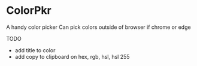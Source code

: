 
# ColorPkr

A handy color picker
Can pick colors outside of browser if chrome or edge

TODO

* add title to color
* add copy to clipboard on hex, rgb, hsl, hsl 255
